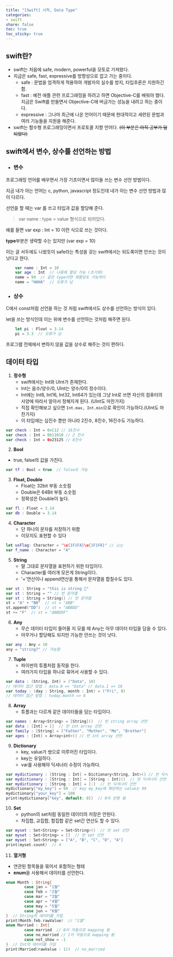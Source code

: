 ```yaml
---
title: "[Swift] 시작, Data Type"
categories:
- swift
share: false
toc: true
toc_sticky: true
---
```


## swift란?
 - swift는 처음에 safe, modern, powerful을 모토로 가져왔다.
 - 지금은 safe, fast, expressive를 방향성으로 잡고 가는 중이다.
	- safe : 문법을 엄격하게 적용하여 개발자의 실수를 방지, 타입추론은 지원하긴 함.
	- fast : 예전 애플 관련 프로그래밍을 하려고 하면 Objective-C를 배워야 했다. 지금은 Swift를 만들면서 Objective-C에 버금가는 성능을 내려고 하는 중이다.
	- expressive : 그나마 최근에 나온 언어이기 때문에 현대적이고 세련된 문법과 여러 기능들을 지원을 해준다.
 - swift는 함수형 프로그래밍이면서 프로토콜 지향 언어다. ~~(이 부분은 아직 공부가 덜 되었다)~~

## swift에서 변수, 상수를 선언하는 방법
- ### 변수

프로그래밍 언어를 배우면서 가장 기초이면서 많이들 쓰는 변수 선언 방법이다.

지금 내가 아는 언어는 c, python, javascript 정도인데 내가 아는 변수 선언 방법과 많이 다르다.

선언을 할 때는 var 를 쓰고 타입과 값을 할당해 준다.

> var name : type = value 형식으로 되어있다.

예를 들면 var exp : Int = 10 이런 식으로 쓰는 것이다.

**type**부분은 생략할 수는 있지만 (var exp = 10)

이는 글 서두에도 나왔듯이 safe라는 특성을 갖는 swift에서는 되도록이면 안쓰는 것이 낫다고 한다.

```swift
    var name : Int = 10
    var age : Int  // 나중에 할당 가능 (초기화)
    name = 99  // 같은 type이면 재할당도 가능하다
    name = "HAHA"  // 오류가 남
```
   
   - ### 상수
  
   C에서 const처럼 선언을 하는 것 처럼 swift에서도 상수를 선언하는 방식이 있다.
	 
let을 쓰는 방식인데 이는 위에 변수를 선언하는 것처럼 해주면 된다.

```swift
    let pi : Float = 3.14
    pi = 3.3  // 오류가 남
```

   프로그램 전체에서 변하지 않을 값을 상수로 해주는 것이 편하다.

## 데이터 타입

 1. **정수형**
	  - swift에서는 Int와 UInt가 존재한다.
	  - Int는 음수/양수/0, UInt는 양수/0의 정수이다.
	  - Int에는 Int8, Int16, Int32, Int64가 있는데 그냥 Int로 쓰면 자신의 컴퓨터의 사양에 따라서 알아서 정해지게 된다. (UInt도 마찬가지)
	  - 직접 확인해보고 싶으면 `Int.max, Int.min`으로 확인이 가능하다.(UInt도 마찬가지)
	  - 이 타입에는 십진수 뿐만 아니라 2진수, 8진수, 16진수도 가능하다.
```swift
var check : Int = 0xC12 // 16진수
var check : Int = 0b11010 // 2 진수
var check : Int = 0o23125 // 8진수 
```
2. **Bool**
-  true, false의 값을 가진다.
 ```swift
 var tf : Bool = true  // false도 가능
 ```
3. **Float, Double**
	- Float는 32bit 부동 소숫점
	- Double은 64Bit 부동 소숫점
	- 정확성은 Double이 높다.
```swift
var fl : Float = 3.14
var db : Double = 3.14
```
4. **Character**
	- 단 하나의 문자를 저장하기 위함
	- 이모지도 표현할 수 있다
```swift
let usFlag: Character = "\u{1F1FA}\u{1F1F8}" // 🇺🇸
var f_name : Character = "A"
```
5. **String**
	- 말 그대로 문자열을 표현하기 위한 타입이다.
	- Character를 여러개 모은게 String이다. 
	- 	'+'연산이나 append연산을 통해서 문자열을 합칠수도 있다.
```swift
var st : String = "this is string 🙏"
var st : String = "" // 빈 문자열
var st : String = String() // 빈 문자열
st = "A" + "BB"  // st = "ABB"
st.append("DD")  // st = "ABBDD"
st += "F"  // st = "ABBDDF"
```

6. **Any**
	- 무슨 데이터 타입이 들어올 지 모를 때 Any는 아무 데이터 타입을 담을 수 있다.
	- 아무거나 할당해도 되지만 가능한 안쓰는 것이 낫다.
```swift
var any : Any = 10
any = "string?" // 가능함
```
7. **Tuple**
	- 파이썬의 튜플처럼 동작을 한다.
	- 여러가지 타입을 하나로 묶어서 사용할 수 있다.
```swift
var data : (String, Int) = ("Data", 10)
// 데이터 접근 방법 : data.0 => "Data" // data.1 => 10
var today : (day : String, month : Int) = ("Fri", 8)
// 데이터 접근 방법 : today.month => 8
```
	
8. **Array**
	- 튜플과는 다르게 같은 데이터들을 담는 타입이다.
```swift
var names : Array<String> = [String]()  // 빈 string array 선언
var data : [Int] = []  // 빈 int array 선언
var family : [String] = ["Father", "Mother", "Me", "Brother"]
var ages : [Int] = Array<int>() // 빈 int array 선언
```

9. **Dictionary**
	- key, value가 쌍으로 이루어진 타입이다.
	- key는 유일하다.
	- var를 사용해야 딕셔너리 수정이 가능하다.
```swift
var mydictionary : [String : Int] = Dictionary<String, Int>() // 빈 딕셔너리 선언 (key : string, value : int)
var mydictionary : [String : Int] = [String : Int]()  // 빈 딕셔너리 선언
var mydictionary : [String : Int] = [:]  // 빈 딕셔너리 선언
mydictionary["my_key"] = 99  // key my_key에 해당하는 value는 99
mydictionary["your_key"] = 100 
print(mydictionary["key", default: 0])  // 0이 반환 됨
```

10. **Set**
	- python의 set처럼 동일한 데이터의 저장은 안된다.
	- 차집합, 교집합, 합집합 같은 set간 연산도 할 수 있다.
```swift
var myset : Set<String> = Set<String>()  // 빈 set 선언
var myset : Set<String> = []  // 빈 set 선언
var myset : Set<String> = ["A", "B", "C", "D", "A"]
print(myset.count)  // 4
```
 
11. **열거형**
- 연관된 항목들을 묶어서 포함하는 형태
- **enum**을 사용해서 데이터를 선언한다.
```swift
enum Month : String{
		case jan = "1월"
		case feb = "2월"
		case mar = "3월"
		case apr = "4월"
		case may = "5월"
		case jun = "6월"
}  // String의 데이터를 가짐
print(Month.feb.rawValue)  // "2월"
enum Married : Int{
		case married  // 0이 자동으로 mapping 됨
		case no_married // 1이 자동으로 mapping 됨
		case not_show = -1
}  // Int의 데이터를 가짐
print(Married(rawValue : 1))  // no_married
```
